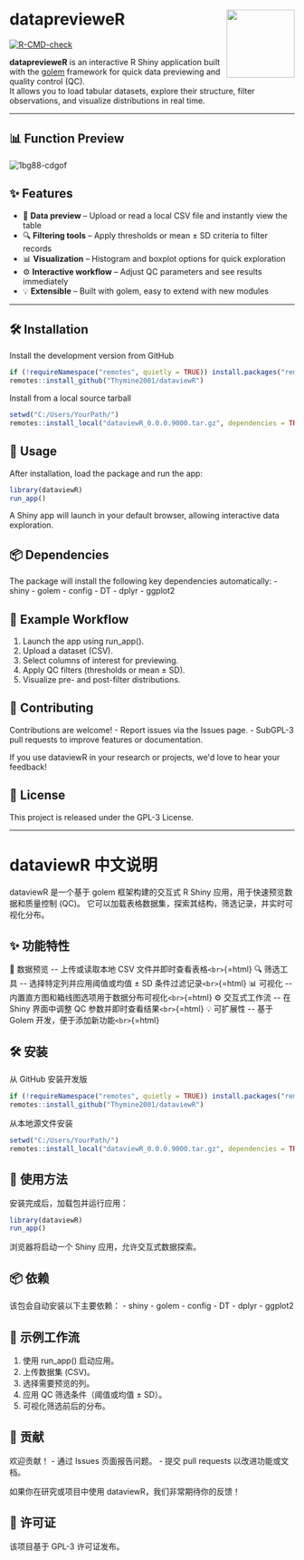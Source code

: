 # dataprevieweR <img src="https://github.com/user-attachments/assets/45bfe2ec-f067-4782-bddb-0e6e4d30ea14" align="right" width="120"/>

[![R-CMD-check](https://github.com/Thymine2001/dataprevieweR/actions/workflows/R-CMD-check.yaml/badge.svg)](https://github.com/Thymine2001/dataprevieweR/actions)

**dataprevieweR** is an interactive R Shiny application built with the [golem](https://github.com/ThinkR-open/golem) framework for quick data previewing and quality control (QC).  
It allows you to load tabular datasets, explore their structure, filter observations, and visualize distributions in real time.

---
## 📊 Function Preview
![1bg88-cdgof](https://github.com/user-attachments/assets/da7ff150-084f-4b3f-81d0-e9f02f1d5416)


## ✨ Features
- 📂 **Data preview** – Upload or read a local CSV file and instantly view the table  
- 🔍 **Filtering tools** – Apply thresholds or mean ± SD criteria to filter records  
- 📊 **Visualization** – Histogram and boxplot options for quick exploration  
- ⚙️ **Interactive workflow** – Adjust QC parameters and see results immediately  
- 💡 **Extensible** – Built with golem, easy to extend with new modules  

---

## 🛠️ Installation

Install the development version from GitHub

``` r
if (!requireNamespace("remotes", quietly = TRUE)) install.packages("remotes")
remotes::install_github("Thymine2001/dataviewR")
```

Install from a local source tarball

``` r
setwd("C:/Users/YourPath/")
remotes::install_local("dataviewR_0.0.0.9000.tar.gz", dependencies = TRUE)
```

## 🚀 Usage

After installation, load the package and run the app:

``` r
library(dataviewR)
run_app()
```

A Shiny app will launch in your default browser, allowing interactive
data exploration.

## 📦 Dependencies

The package will install the following key dependencies automatically: -
shiny - golem - config - DT - dplyr - ggplot2

## 📖 Example Workflow

1.  Launch the app using run_app().
2.  Upload a dataset (CSV).
3.  Select columns of interest for previewing.
4.  Apply QC filters (thresholds or mean ± SD).
5.  Visualize pre- and post-filter distributions.

## 🤝 Contributing

Contributions are welcome! - Report issues via the Issues page. - SubGPL-3
pull requests to improve features or documentation.

If you use dataviewR in your research or projects, we'd love to hear
your feedback!

## 📜 License

This project is released under the GPL-3 License.

------------------------------------------------------------------------

# dataviewR 中文说明

dataviewR 是一个基于 golem 框架构建的交互式 R Shiny
应用，用于快速预览数据和质量控制 (QC)。
它可以加载表格数据集，探索其结构，筛选记录，并实时可视化分布。

## ✨ 功能特性

📂 数据预览 -- 上传或读取本地 CSV 文件并即时查看表格`<br>`{=html} 🔍
筛选工具 -- 选择特定列并应用阈值或均值 ± SD 条件过滤记录`<br>`{=html} 📊
可视化 -- 内置直方图和箱线图选项用于数据分布可视化`<br>`{=html} ⚙️
交互式工作流 -- 在 Shiny 界面中调整 QC 参数并即时查看结果`<br>`{=html}
💡 可扩展性 -- 基于 Golem 开发，便于添加新功能`<br>`{=html}

## 🛠️ 安装

从 GitHub 安装开发版

``` r
if (!requireNamespace("remotes", quietly = TRUE)) install.packages("remotes")
remotes::install_github("Thymine2001/dataviewR")
```

从本地源文件安装

``` r
setwd("C:/Users/YourPath/")
remotes::install_local("dataviewR_0.0.0.9000.tar.gz", dependencies = TRUE)
```

## 🚀 使用方法

安装完成后，加载包并运行应用：

``` r
library(dataviewR)
run_app()
```

浏览器将启动一个 Shiny 应用，允许交互式数据探索。

## 📦 依赖

该包会自动安装以下主要依赖： - shiny - golem - config - DT - dplyr -
ggplot2

## 📖 示例工作流

1.  使用 run_app() 启动应用。
2.  上传数据集 (CSV)。
3.  选择需要预览的列。
4.  应用 QC 筛选条件（阈值或均值 ± SD）。
5.  可视化筛选前后的分布。

## 🤝 贡献

欢迎贡献！ - 通过 Issues 页面报告问题。 - 提交 pull requests
以改进功能或文档。

如果你在研究或项目中使用 dataviewR，我们非常期待你的反馈！

## 📜 许可证

该项目基于 GPL-3 许可证发布。

